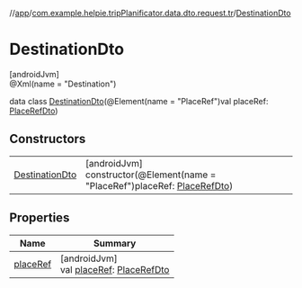 //[app](../../../index.md)/[com.example.helpie.tripPlanificator.data.dto.request.tr](../index.md)/[DestinationDto](index.md)

# DestinationDto

[androidJvm]\
@Xml(name = &quot;Destination&quot;)

data class [DestinationDto](index.md)(@Element(name = &quot;PlaceRef&quot;)val placeRef: [PlaceRefDto](../-place-ref-dto/index.md))

## Constructors

| | |
|---|---|
| [DestinationDto](-destination-dto.md) | [androidJvm]<br>constructor(@Element(name = &quot;PlaceRef&quot;)placeRef: [PlaceRefDto](../-place-ref-dto/index.md)) |

## Properties

| Name | Summary |
|---|---|
| [placeRef](place-ref.md) | [androidJvm]<br>val [placeRef](place-ref.md): [PlaceRefDto](../-place-ref-dto/index.md) |
